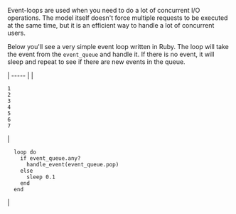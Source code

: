 Event-loops are used when you need to do a lot of concurrent I/O operations. The model itself doesn't force multiple requests to be executed at the same time, but it is an efficient way to handle a lot of concurrent users.

Below you'll see a very simple event loop written in Ruby. The loop will take the event from the `event_queue` and handle it. If there is no event, it will sleep and repeat to see if there are new events in the queue.

| ----- |
| 
    
    
    1
    2
    3
    4
    5
    6
    7

 | 
    
    
      loop do
        if event_queue.any?
          handle_event(event_queue.pop)
        else
          sleep 0.1
        end
      end

 | 

